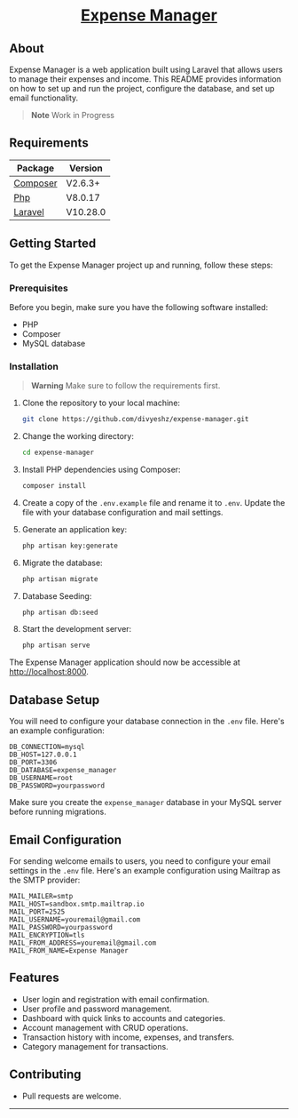 <a href="https://github.com/divyeshz/expense-manager"> <h1 align="center">Expense Manager</h1></a>

## About

Expense Manager is a web application built using Laravel that allows users to manage their expenses and income. This README provides information on how to set up and run the project, configure the database, and set up email functionality.

> **Note**
> Work in Progress

## Requirements

Package | Version
--- | ---
[Composer](https://getcomposer.org/)  | V2.6.3+
[Php](https://www.php.net/)  | V8.0.17
[Laravel](https://laravel.com/)  | V10.28.0

## Getting Started

To get the Expense Manager project up and running, follow these steps:

### Prerequisites

Before you begin, make sure you have the following software installed:

- PHP
- Composer
- MySQL database

### Installation

> **Warning**
> Make sure to follow the requirements first.

1. Clone the repository to your local machine:

   ```bash
   git clone https://github.com/divyeshz/expense-manager.git
   ```

2. Change the working directory:

   ```bash
   cd expense-manager
   ```

3. Install PHP dependencies using Composer:

   ```bash
   composer install
   ```

4. Create a copy of the `.env.example` file and rename it to `.env`. Update the file with your database configuration and mail settings.

5. Generate an application key:

   ```bash
   php artisan key:generate
   ```

6. Migrate the database:

   ```bash
   php artisan migrate
   ```

7. Database Seeding:

   ```bash
   php artisan db:seed
   ```

8. Start the development server:

   ```bash
   php artisan serve
   ```

The Expense Manager application should now be accessible at [http://localhost:8000](http://localhost:8000).

## Database Setup

You will need to configure your database connection in the `.env` file. Here's an example configuration:

```dotenv
DB_CONNECTION=mysql
DB_HOST=127.0.0.1
DB_PORT=3306
DB_DATABASE=expense_manager
DB_USERNAME=root
DB_PASSWORD=yourpassword
```

Make sure you create the `expense_manager` database in your MySQL server before running migrations.

## Email Configuration

For sending welcome emails to users, you need to configure your email settings in the `.env` file. Here's an example configuration using Mailtrap as the SMTP provider:

```dotenv
MAIL_MAILER=smtp
MAIL_HOST=sandbox.smtp.mailtrap.io
MAIL_PORT=2525
MAIL_USERNAME=youremail@gmail.com
MAIL_PASSWORD=yourpassword
MAIL_ENCRYPTION=tls
MAIL_FROM_ADDRESS=youremail@gmail.com
MAIL_FROM_NAME=Expense Manager
```

## Features

- User login and registration with email confirmation.
- User profile and password management.
- Dashboard with quick links to accounts and categories.
- Account management with CRUD operations.
- Transaction history with income, expenses, and transfers.
- Category management for transactions.

## Contributing

- Pull requests are welcome.

---
